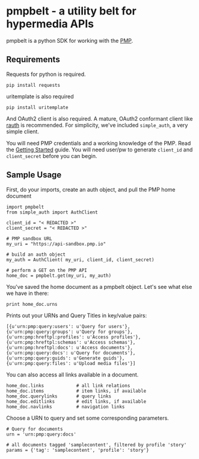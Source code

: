 pmpbelt - a utility belt for hypermedia APIs
=======

pmpbelt is a python SDK for working with the [PMP](http://docs.pmp.io). 

## Requirements

Requests for python is required. 

    pip install requests
    

uritemplate is also required

    pip install uritemplate
    
And OAuth2 client is also required. A mature, OAuth2 conformant client like [rauth](https://github.com/litl/rauth) is recommended. For simplicity, we've included `simple_auth`, a very simple client.

You will need PMP credentials and a working knowledge of the PMP. Read the [Getting Started](https://github.com/publicmediaplatform/pmpdocs/wiki#getting-started) guide. You will need user/pw to generate `client_id` and `client_secret` before you can begin. 



## Sample Usage

First, do your imports, create an auth object, and pull the PMP home document


    import pmpbelt
    from simple_auth import AuthClient

    client_id = "< REDACTED >"
    client_secret = "< REDACTED >"
    
    # PMP sandbox URL
    my_uri = "https://api-sandbox.pmp.io"   
    
    # build an auth object
    my_auth = AuthClient( my_uri, client_id, client_secret)

    # perform a GET on the PMP API
    home_doc = pmpbelt.get(my_uri, my_auth)


You've saved the home document as a pmpbelt object. Let's see what else we have in there:

    print home_doc.urns
    
Prints out your URNs and Query Titles in key/value pairs:
    
    [{u'urn:pmp:query:users': u'Query for users'},
    {u'urn:pmp:query:groups': u'Query for groups'},
    {u'urn:pmp:hreftpl:profiles': u'Access profiles'},
    {u'urn:pmp:hreftpl:schemas': u'Access schemas'},
    {u'urn:pmp:hreftpl:docs': u'Access documents'},
    {u'urn:pmp:query:docs': u'Query for documents'},
    {u'urn:pmp:query:guids': u'Generate guids'},
    {u'urn:pmp:query:files': u'Upload media files'}]
    
You can also access all links available in a document.

    home_doc.links            # all link relations
    home_doc.items            # item links, if available
    home_doc.querylinks       # query links
    home_doc.editlinks        # edit links, if available
    home_doc.navlinks         # navigation links
    
Choose a URN to query and set some corresponding parameters.  
    
    # Query for documents
    urn = 'urn:pmp:query:docs' 
    
    # all documents tagged 'samplecontent', filtered by profile 'story'
    params = {'tag': 'samplecontent', 'profile': 'story'}
    


    
    
    
    
